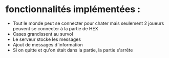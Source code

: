# fonctionnalités implémentées :
  * Tout le monde peut se connecter pour chater mais seulement 2 joueurs peuvent se connecter à la partie de HEX
  * Cases grandissent au survol
  * Le serveur stocke les messages
  * Ajout de messages d'information
  * Si on quitte et qu'on était dans la partie, la partie s'arrête 
